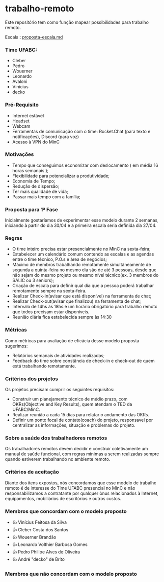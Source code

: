 # trabalho-remoto

Este repositório tem como função mapear possibilidades para trabalho remoto.

Escala : [proposta-escala.md](proposta-escala.md)

### Time UFABC:
- Cleber
- Pedro
- Wouerner
- Leonardo
- Avaloni
- Vinícius
- decko

### Pré-Requisito
- Internet estável
- Headset
- Webcam
- Ferramentas de comunicação com o time: Rocket.Chat (para texto e notificações), Discord (para voz)
- Acesso à VPN do MinC

### Motivações
- Tempo que conseguimos economizar com deslocamento ( em média 16 horas semanais );
- Flexibilidade para potencializar a produtividade;
- Economia de Tempo;
- Redução de dispersão;
- Ter mais qualidade de vida;
- Passar mais tempo com a família;

### Proposta para 1ª Fase

Inicialmente gostaríamos de experimentar esse modelo durante 2 semanas, iniciando à partir do dia 30/04 e a primeira escala seria definida dia 27/04.

### Regras
- O time inteiro precisa estar presencialmente no MinC na sexta-feira;
- Estabelecer um calendário comum contendo as escalas e as agendas entre o time técnico, P.O.s e área de negócios;
- Máximo de membros trabalhando remotamente simultâneamente de segunda a quinta-feira no mesmo dia são de até 3 pessoas, desde que não sejam do mesmo projeto ou mesmo nível técnico(ex. 3 membros do SALIC ou 3 seniors);
- Criação de escala para definir qual dia que a pessoa poderá trabalhar remotamente sempre na sexta-feira.
- Realizar Check-in(avisar que está disponível) na ferramenta de chat;
- Realizar Check-out(avisar que finalizou) na ferramenta de chat;
- Intervalo de 14hs às 18hs é um horário obrigatório para trabalho remoto que todos precisam estar disponíveis.
- Reunião diária fica estabelecida sempre às 14:30
	
### Métricas
Como métricas para avaliação de eficácia desse modelo proposta sugerimos:
- Relatórios semanais de atividades realizadas;
- Feedback do time sobre constância de check-in e check-out de quem está trabalhando remotamente.

### Critérios dos projetos
Os projetos precisam cumprir os seguintes requisitos:
 - Construir um planejamento técnico de médio prazo, com OKRs(Objective and Key Results), quem atendam o TED da UFABC/MinC.
 - Realizar reunião a cada 15 dias para relatar o andamento das OKRs.
 - Definir um ponto focal de contato(coach) do projeto, responsavel por centralizar as informações, situação e problemas do projeto.

### Sobre a saúde dos trabalhadores remotos
Os trabalhadores remotos devem decidir e construir coletivamente um manual de saúde funcional, com regras minimas a serem realizadas sempre quando estiverem trabalhando no ambiente remoto.

### Critérios de aceitação
Diante dos itens expostos, nós concordamos que esse modelo de trabalho remoto é de interesse do Time UFABC presencial no MinC e não responsabilizamos a contratante por qualquer ônus relacionados à Internet, equipamentos, mobiliários de escritórios e outros custos.

### Membros que concordam com o modelo proposto

- :+1: Vinícius Feitosa da Silva
- :+1: Cleber Costa dos Santos
- :+1: Wouerner Brandão
- :+1: Leonardo Volthier Barbosa Gomes
- :+1: Pedro Philipe Alves de Oliveira
- :+1: André "decko" de Brito

### Membros que não concordam com o modelo proposto
